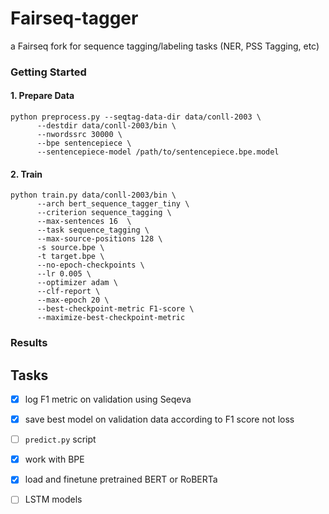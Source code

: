 # Fairseq-tagger

a Fairseq fork for sequence tagging/labeling tasks (NER, PSS Tagging, etc)




### Getting Started 

#### 1. Prepare Data
```
python preprocess.py --seqtag-data-dir data/conll-2003 \
      --destdir data/conll-2003/bin \
      --nwordssrc 30000 \
      --bpe sentencepiece \
      --sentencepiece-model /path/to/sentencepiece.bpe.model
```

#### 2. Train 
```
python train.py data/conll-2003/bin \ 
      --arch bert_sequence_tagger_tiny \
      --criterion sequence_tagging \
      --max-sentences 16  \
      --task sequence_tagging \
      --max-source-positions 128 \
      -s source.bpe \
      -t target.bpe \
      --no-epoch-checkpoints \
      --lr 0.005 \
      --optimizer adam \
      --clf-report \
      --max-epoch 20 \
      --best-checkpoint-metric F1-score \
      --maximize-best-checkpoint-metric

```

### Results

## Tasks

- [x] log F1 metric on validation using Seqeva
- [x] save best model on validation data according to F1 score not loss
- [ ] `predict.py` script
- [x] work with BPE
- [x] load and finetune pretrained BERT or RoBERTa 
- [ ] LSTM models


